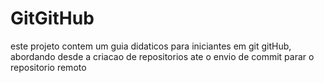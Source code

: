 # GitGitHub

este projeto contem um guia didaticos para iniciantes em git gitHub, abordando desde a criacao de repositorios ate o envio de commit parar o repositorio remoto 